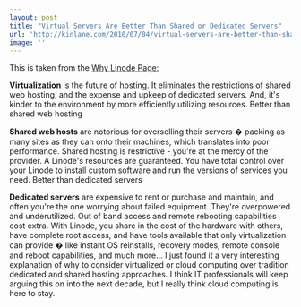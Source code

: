 ```yaml
---
layout: post
title: "Virtual Servers Are Better Than Shared or Dedicated Servers"
url: 'http://kinlane.com/2010/07/04/virtual-servers-are-better-than-shared-or-dedicated-servers/'
image: ''
---
```


This is taken from the [Why Linode Page:][1]

**Virtualization** is the future of hosting. It eliminates the restrictions of shared web hosting, and the expense and upkeep of dedicated servers. And, it's kinder to the environment by more efficiently utilizing resources. Better than shared web hosting

**Shared web hosts** are notorious for overselling their servers � packing as many sites as they can onto their machines, which translates into poor performance. Shared hosting is restrictive - you're at the mercy of the provider. A Linode's resources are guaranteed. You have total control over your Linode to install custom software and run the versions of services you need. Better than dedicated servers

**Dedicated servers** are expensive to rent or purchase and maintain, and often you're the one worrying about failed equipment. They're overpowered and underutilized. Out of band access and remote rebooting capabilities cost extra. With Linode, you share in the cost of the hardware with others, have complete root access, and have tools available that only virtualization can provide � like instant OS reinstalls, recovery modes, remote console and reboot capabilities, and much more... I just found it a very interesting explanation of why to consider virtualized or cloud computing over tradition dedicated and shared hosting approaches. I think IT professionals will keep arguing this on into the next decade, but I really think cloud computing is here to stay.

   [1]: http://www.linode.com/why.cfm
